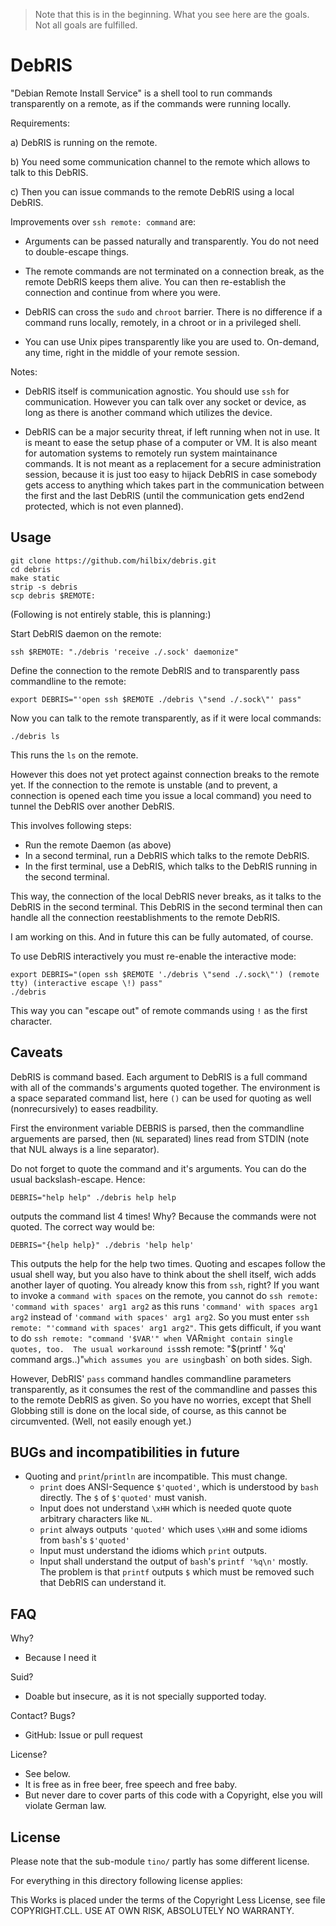 > Note that this is in the beginning.  What you see here are the goals.  Not all goals are fulfilled.

# DebRIS

"Debian Remote Install Service" is a shell tool to run commands transparently on a remote, as if the commands were running locally.

Requirements:

a) DebRIS is running on the remote.

b) You need some communication channel to the remote which allows to talk to this DebRIS.

c) Then you can issue commands to the remote DebRIS using a local DebRIS.

Improvements over `ssh remote: command` are:

- Arguments can be passed naturally and transparently.  You do not need to double-escape things.

- The remote commands are not terminated on a connection break, as the remote DebRIS keeps them alive.  You can then re-establish the connection and continue from where you were.

- DebRIS can cross the `sudo` and `chroot` barrier.  There is no difference if a command runs locally, remotely, in a chroot or in a privileged shell.

- You can use Unix pipes transparently like you are used to.  On-demand, any time, right in the middle of your remote session.

Notes:

- DebRIS itself is communication agnostic.  You should use `ssh` for communication.  However you can talk over any socket or device, as long as there is another command which utilizes the device.

- DebRIS can be a major security threat, if left running when not in use.  It is meant to ease the setup phase of a computer or VM.  It is also meant for automation systems to remotely run system maintainance commands.  It is not meant as a replacement for a secure administration session, because it is just too easy to hijack DebRIS in case somebody gets access to anything which takes part in the communication between the first and the last DebRIS (until the communication gets end2end protected, which is not even planned).


## Usage

	git clone https://github.com/hilbix/debris.git
	cd debris
	make static
	strip -s debris
	scp debris $REMOTE:

(Following is not entirely stable, this is planning:)

Start DebRIS daemon on the remote:

	ssh $REMOTE: "./debris 'receive ./.sock' daemonize"

Define the connection to the remote DebRIS and to transparently pass commandline to the remote:

	export DEBRIS="'open ssh $REMOTE ./debris \"send ./.sock\"' pass"

Now you can talk to the remote transparently, as if it were local commands:

	./debris ls

This runs the `ls` on the remote.

However this does not yet protect against connection breaks to the remote yet.
If the connection to the remote is unstable
(and to prevent, a connection is opened each time you issue a local command)
you need to tunnel the DebRIS over another DebRIS.

This involves following steps:

- Run the remote Daemon (as above)
- In a second terminal, run a DebRIS which talks to the remote DebRIS.
- In the first terminal, use a DebRIS, which talks to the DebRIS running in the second terminal.

This way, the connection of the local DebRIS never breaks, as it talks to the DebRIS in the second terminal.
This DebRIS in the second terminal then can handle all the connection reestablishments to the remote DebRIS.

I am working on this.  And in future this can be fully automated, of course.

To use DebRIS interactively you must re-enable the interactive mode:

	export DEBRIS="(open ssh $REMOTE './debris \"send ./.sock\"') (remote tty) (interactive escape \!) pass"
	./debris

This way you can "escape out" of remote commands using `!` as the first character.


## Caveats

DebRIS is command based.  Each argument to DebRIS is a full command with all of the commands's arguments quoted together.  The environment is a space separated command list, here `()` can be used for quoting as well (nonrecursively) to eases readbility.

First the environment variable DEBRIS is parsed, then the commandline arguements are parsed, then (`NL` separated) lines read from STDIN (note that NUL always is a line separator).

Do not forget to quote the command and it's arguments.  You can do the usual backslash-escape.  Hence:

	DEBRIS="help help" ./debris help help

outputs the command list 4 times!  Why?  Because the commands were not quoted.  The correct way would be:

	DEBRIS="{help help}" ./debris 'help help'

This outputs the help for the help two times.  Quoting and escapes follow the usual shell way, but you also have to think about the shell itself, wich adds another layer of quoting.  You already know this from `ssh`, right?  If you want to invoke a `command with spaces` on the remote, you cannot do `ssh remote: 'command with spaces' arg1 arg2` as this runs `'command' with spaces arg1 arg2` instead of `'command with spaces' arg1 arg2`.  So you must enter `ssh remote: "'command with spaces' arg1 arg2"`.  This gets difficult, if you want to do `ssh remote: "command '$VAR'" when `VAR` might contain single quotes, too.  The usual workaround is `ssh remote: "$(printf ' %q' command args..)"` which assumes you are using `bash` on both sides.  Sigh.

However, DebRIS' `pass` command handles commandline parameters transparently, as it consumes the rest of the commandline and passes this to the remote DebRIS as given.  So you have no worries, except that Shell Globbing still is done on the local side, of course, as this cannot be circumvented.  (Well, not easily enough yet.)


## BUGs and incompatibilities in future

- Quoting and `print`/`println` are incompatible.  This must change.
  - `print` does ANSI-Sequence `$'quoted'`, which is understood by `bash` directly.  The `$` of `$'quoted'` must vanish.
  - Input does not understand `\xHH` which is needed quote quote arbitrary characters like `NL`.
  - `print` always outputs `'quoted'` which uses `\xHH` and some idioms from `bash`'s `$'quoted'`
  - Input must understand the idioms which `print` outputs.
  - Input shall understand the output of `bash`'s `printf '%q\n'` mostly.  The problem is that `printf` outputs `$` which must be removed such that DebRIS can understand it.


## FAQ

Why?

- Because I need it

Suid?

- Doable but insecure, as it is not specially supported today.

Contact?  Bugs?

- GitHub: Issue or pull request

License?

- See below.
- It is free as in free beer, free speech and free baby.
- But never dare to cover parts of this code with a Copyright, else you will violate German law.


## License

Please note that the sub-module `tino/` partly has some different license.

For everything in this directory following license applies:

This Works is placed under the terms of the Copyright Less License,
see file COPYRIGHT.CLL.  USE AT OWN RISK, ABSOLUTELY NO WARRANTY.

